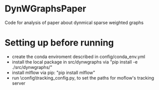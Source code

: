 # DynWGraphsPaper
Code for analysis of paper about dynmical sparse weighted graphs 

# Setting up before running
- create the conda enviroment described in config/conda_env.yml
- install the local package in src/dynwgraphs via "pip install -e ./src/dynwgraphs/"
- install mlflow via pip: "pip install mlflow"
- run \config\tracking_config.py, to set the paths for moflow's tracking server